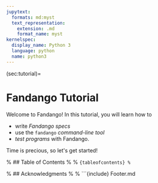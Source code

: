 ```yaml
---
jupytext:
  formats: md:myst
  text_representation:
    extension: .md
    format_name: myst
kernelspec:
  display_name: Python 3
  language: python
  name: python3
---
```


(sec:tutorial)=
# Fandango Tutorial

Welcome to Fandango! In this tutorial, you will learn how to

* write *Fandango specs*
* use the `fandango` *command-line tool*
* *test programs* with Fandango.

Time is precious, so let's get started!

% ## Table of Contents
% 
% ```{tableofcontents}
% ```


% ## Acknowledgments
% 
% ```{include} Footer.md
